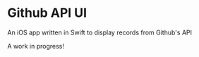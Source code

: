 #  Github API UI

An iOS app written in Swift to display records from Github's API

A work in progress!
